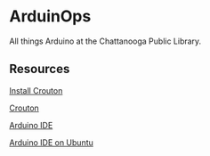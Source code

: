 ArduinOps
=========

All things Arduino at the Chattanooga Public Library.

## Resources
[Install Crouton](http://www.itworld.com/open-source/402077/how-run-linux-chromebook)

[Crouton](https://github.com/dnschneid/crouton)

[Arduino IDE](http://playground.arduino.cc/Linux/Ubuntu#.UyMMjHVdXKR)

[Arduino IDE on Ubuntu](http://tomwwolf.com/2013/11/26/howto-setup-arduino-on-chromebook/)
